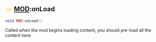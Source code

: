 ## <img src="../../.gitbook/assets/shared.png" width="24" height=24 /> [MOD](https://iaswiki.rawr.dev/readme/mod):onLoad

```lua
void MOD:onLoad()
```

Called when the mod begins loading content, you should pre-load all the content here
